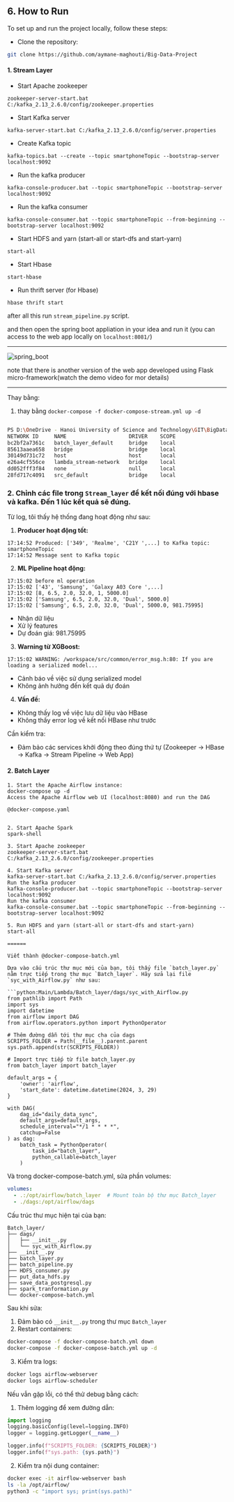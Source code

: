 
## 6. How to Run
To set up and run the project locally, follow these steps:

  - Clone the repository:
   ```bash
   git clone https://github.com/aymane-maghouti/Big-Data-Project
   ```


#### **1. Stream Layer**
   - Start Apache zookeeper

   ```batch 
zookeeper-server-start.bat C:/kafka_2.13_2.6.0/config/zookeeper.properties
```
   - Start Kafka server

   ```batch 
kafka-server-start.bat C:/kafka_2.13_2.6.0/config/server.properties
```
   - Create Kafka topic

   ```batch 
kafka-topics.bat --create --topic smartphoneTopic --bootstrap-server localhost:9092
```

  - Run the kafka producer

   ```batch 
kafka-console-producer.bat --topic smartphoneTopic --bootstrap-server localhost:9092
```

  - Run the kafka consumer

   ```batch 
kafka-console-consumer.bat --topic smartphoneTopic --from-beginning --bootstrap-server localhost:9092
```

  - Start HDFS and yarn (start-all or start-dfs and start-yarn)

   ```batch 
start-all  
```
   - Start Hbase
   ```batch 
start-hbase  
```
   - Run thrift server (for Hbase)
   ```batch 
hbase thrift start
```

after all this run `stream_pipeline.py` script.

and then open the spring boot appliation in your idea and run  it (you can access to the web app locally on  `localhost:8081/`)

---

![spring_boot](images/run_web_app.png)


note that there is another version of the web app developed using Flask micro-framework(watch the demo video for mor details)


---

Thay bằng: 
1. thay bằng `docker-compose -f docker-compose-stream.yml up -d`

```bash

PS D:\OneDrive - Hanoi University of Science and Technology\GIT\BigData-Project\Big-Data-Project_2\Main\Lambda> docker network ls
NETWORK ID     NAME                    DRIVER    SCOPE
bc2bf2a7361c   batch_layer_default     bridge    local
85613aaea658   bridge                  bridge    local
30149d731c72   host                    host      local
e26a4cf556ce   lambda_stream-network   bridge    local
dd052fff3f84   none                    null      local
28fd717c4091   src_default             bridge    local
```

### 2. Chỉnh các file trong `Stream_layer` để kết nối đúng với hbase và kafka. Đến 1 lúc kết quả sẽ đúng. 



Từ log, tôi thấy hệ thống đang hoạt động như sau:

1. **Producer hoạt động tốt:**
```
17:14:52 Produced: ['349', 'Realme', 'C21Y ',...] to Kafka topic: smartphoneTopic
17:14:52 Message sent to Kafka topic
```

2. **ML Pipeline hoạt động:**
```
17:15:02 before ml operation
17:15:02 ['43', 'Samsung', 'Galaxy A03 Core ',...]
17:15:02 [8, 6.5, 2.0, 32.0, 1, 5000.0]
17:15:02 ['Samsung', 6.5, 2.0, 32.0, 'Dual', 5000.0]
17:15:02 ['Samsung', 6.5, 2.0, 32.0, 'Dual', 5000.0, 981.75995]
```
- Nhận dữ liệu
- Xử lý features
- Dự đoán giá: 981.75995

3. **Warning từ XGBoost:**
```
17:15:02 WARNING: /workspace/src/common/error_msg.h:80: If you are loading a serialized model...
```
- Cảnh báo về việc sử dụng serialized model
- Không ảnh hưởng đến kết quả dự đoán

4. **Vấn đề:**
- Không thấy log về việc lưu dữ liệu vào HBase
- Không thấy error log về kết nối HBase như trước

Cần kiểm tra:

- Đảm bảo các services khởi động theo đúng thứ tự (Zookeeper → HBase → Kafka → Stream Pipeline → Web App)



#### **2. Batch Layer**

```
1. Start the Apache Airflow instance:
docker-compose up -d
Access the Apache Airflow web UI (localhost:8080) and run the DAG

@docker-compose.yaml 


2. Start Apache Spark
spark-shell

3. Start Apache zookeeper
zookeeper-server-start.bat C:/kafka_2.13_2.6.0/config/zookeeper.properties

4. Start Kafka server
kafka-server-start.bat C:/kafka_2.13_2.6.0/config/server.properties
Run the kafka producer
kafka-console-producer.bat --topic smartphoneTopic --bootstrap-server localhost:9092
Run the kafka consumer
kafka-console-consumer.bat --topic smartphoneTopic --from-beginning --bootstrap-server localhost:9092

5. Run HDFS and yarn (start-all or start-dfs and start-yarn)
start-all  

======

Viết thành @docker-compose-batch.yml 
```


```
Dựa vào cấu trúc thư mục mới của bạn, tôi thấy file `batch_layer.py` nằm trực tiếp trong thư mục `Batch_layer`. Hãy sửa lại file `syc_with_Airflow.py` như sau:

```python:Main/Lambda/Batch_layer/dags/syc_with_Airflow.py
from pathlib import Path
import sys
import datetime
from airflow import DAG
from airflow.operators.python import PythonOperator

# Thêm đường dẫn tới thư mục cha của dags
SCRIPTS_FOLDER = Path(__file__).parent.parent
sys.path.append(str(SCRIPTS_FOLDER))

# Import trực tiếp từ file batch_layer.py
from batch_layer import batch_layer

default_args = {
    'owner': 'airflow',
    'start_date': datetime.datetime(2024, 3, 29)
}

with DAG(
    dag_id="daily_data_sync",
    default_args=default_args,
    schedule_interval="*/1 * * * *",
    catchup=False
) as dag:
    batch_task = PythonOperator(
        task_id="batch_layer",
        python_callable=batch_layer
    )
```

Và trong docker-compose-batch.yml, sửa phần volumes:

```yaml:Main/Lambda/Batch_layer/docker-compose-batch.yml
volumes:
  - .:/opt/airflow/batch_layer  # Mount toàn bộ thư mục Batch_layer
  - ./dags:/opt/airflow/dags
```

Cấu trúc thư mục hiện tại của bạn:
```
Batch_layer/
├── dags/
│   ├── __init__.py
│   └── syc_with_Airflow.py
├── __init__.py
├── batch_layer.py
├── batch_pipeline.py
├── HDFS_consumer.py
├── put_data_hdfs.py
├── save_data_postgresql.py
├── spark_tranformation.py
└── docker-compose-batch.yml
```

Sau khi sửa:
1. Đảm bảo có `__init__.py` trong thư mục `Batch_layer`
2. Restart containers:
```bash
docker-compose -f docker-compose-batch.yml down
docker-compose -f docker-compose-batch.yml up -d
```

3. Kiểm tra logs:
```bash
docker logs airflow-webserver
docker logs airflow-scheduler
```

Nếu vẫn gặp lỗi, có thể thử debug bằng cách:
1. Thêm logging để xem đường dẫn:
```python
import logging
logging.basicConfig(level=logging.INFO)
logger = logging.getLogger(__name__)

logger.info(f"SCRIPTS_FOLDER: {SCRIPTS_FOLDER}")
logger.info(f"sys.path: {sys.path}")
```

2. Kiểm tra nội dung container:
```bash
docker exec -it airflow-webserver bash
ls -la /opt/airflow/
python3 -c "import sys; print(sys.path)"
```
```